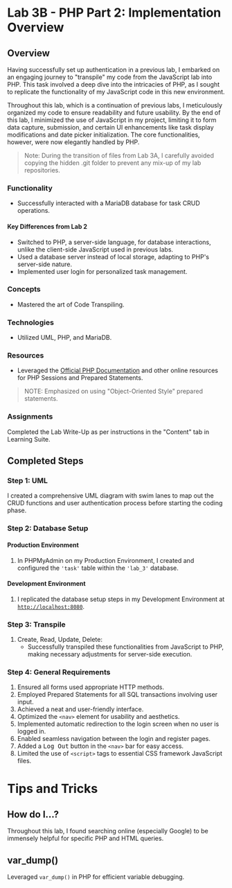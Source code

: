 # Lab 3B - PHP Part 2: Implementation Overview

## Overview

Having successfully set up authentication in a previous lab, I embarked on an engaging journey to "transpile" my code from the JavaScript lab into PHP. This task involved a deep dive into the intricacies of PHP, as I sought to replicate the functionality of my JavaScript code in this new environment. 

Throughout this lab, which is a continuation of previous labs, I meticulously organized my code to ensure readability and future usability. By the end of this lab, I minimized the use of JavaScript in my project, limiting it to form data capture, submission, and certain UI enhancements like task display modifications and date picker initialization. The core functionalities, however, were now elegantly handled by PHP.

> Note: During the transition of files from Lab 3A, I carefully avoided copying the hidden .git folder to prevent any mix-up of my lab repositories.

### Functionality

- Successfully interacted with a MariaDB database for task CRUD operations.

#### Key Differences from Lab 2

- Switched to PHP, a server-side language, for database interactions, unlike the client-side JavaScript used in previous labs.
- Used a database server instead of local storage, adapting to PHP's server-side nature.
- Implemented user login for personalized task management.

### Concepts

- Mastered the art of Code Transpiling.

### Technologies

- Utilized UML, PHP, and MariaDB.

### Resources

- Leveraged the [Official PHP Documentation](https://www.php.net/) and other online resources for PHP Sessions and Prepared Statements.
> NOTE: Emphasized on using "Object-Oriented Style" prepared statements.

### Assignments

Completed the Lab Write-Up as per instructions in the "Content" tab in Learning Suite.

## Completed Steps

### Step 1: UML

I created a comprehensive UML diagram with swim lanes to map out the CRUD functions and user authentication process before starting the coding phase.

### Step 2: Database Setup

#### Production Environment

1. In PHPMyAdmin on my Production Environment, I created and configured the `'task'` table within the `'lab_3'` database.

#### Development Environment

1. I replicated the database setup steps in my Development Environment at [`http://localhost:8080`](http://localhost:8080).

### Step 3: Transpile

1. Create, Read, Update, Delete:
   - Successfully transpiled these functionalities from JavaScript to PHP, making necessary adjustments for server-side execution.

### Step 4: General Requirements

1. Ensured all forms used appropriate HTTP methods.
2. Employed Prepared Statements for all SQL transactions involving user input.
3. Achieved a neat and user-friendly interface.
4. Optimized the `<nav>` element for usability and aesthetics.
5. Implemented automatic redirection to the login screen when no user is logged in.
6. Enabled seamless navigation between the login and register pages.
7. Added a <kbd>Log Out</kbd> button in the `<nav>` bar for easy access.
8. Limited the use of `<script>` tags to essential CSS framework JavaScript files.

# Tips and Tricks

## How do I...?

Throughout this lab, I found searching online (especially Google) to be immensely helpful for specific PHP and HTML queries.

## var_dump()

Leveraged `var_dump()` in PHP for efficient variable debugging.
